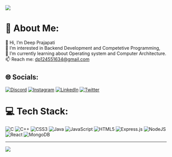 ![](https://quotes-github-readme.vercel.app/api?type=horizontal&theme=dark)
# 💫 About Me:
👋 Hi, I’m Deep Prajapati<br>👀 I’m interested in Backend Development and Competetive Programming, <br>🌱 I’m currently learning about  Operating system and Computer Architecture.<br>📫 Reach me: dp124551634@gmail.com


## 🌐 Socials:
[![Discord](https://img.shields.io/badge/Discord-%237289DA.svg?logo=discord&logoColor=white)](https://discord.gg/lemonade69#9280) [![Instagram](https://img.shields.io/badge/Instagram-%23E4405F.svg?logo=Instagram&logoColor=white)](https://instagram.com/deepinsta_69) [![LinkedIn](https://img.shields.io/badge/LinkedIn-%230077B5.svg?logo=linkedin&logoColor=white)](https://linkedin.com/in/deep1704) [![Twitter](https://img.shields.io/badge/Twitter-%231DA1F2.svg?logo=Twitter&logoColor=white)](https://twitter.com/lemonade1704) 

# 💻 Tech Stack:
![C](https://img.shields.io/badge/c-%2300599C.svg?style=for-the-badge&logo=c&logoColor=white) ![C++](https://img.shields.io/badge/c++-%2300599C.svg?style=for-the-badge&logo=c%2B%2B&logoColor=white) ![CSS3](https://img.shields.io/badge/css3-%231572B6.svg?style=for-the-badge&logo=css3&logoColor=white) ![Java](https://img.shields.io/badge/java-%23ED8B00.svg?style=for-the-badge&logo=java&logoColor=white) ![JavaScript](https://img.shields.io/badge/javascript-%23323330.svg?style=for-the-badge&logo=javascript&logoColor=%23F7DF1E) ![HTML5](https://img.shields.io/badge/html5-%23E34F26.svg?style=for-the-badge&logo=html5&logoColor=white) ![Express.js](https://img.shields.io/badge/express.js-%23404d59.svg?style=for-the-badge&logo=express&logoColor=%2361DAFB) ![NodeJS](https://img.shields.io/badge/node.js-6DA55F?style=for-the-badge&logo=node.js&logoColor=white) ![React](https://img.shields.io/badge/react-%2320232a.svg?style=for-the-badge&logo=react&logoColor=%2361DAFB) ![MongoDB](https://img.shields.io/badge/MongoDB-%234ea94b.svg?style=for-the-badge&logo=mongodb&logoColor=white)

---
[![](https://visitcount.itsvg.in/api?id=deep-1704&icon=0&color=0)](https://visitcount.itsvg.in)

<!-- Proudly created with GPRM ( https://gprm.itsvg.in ) -->
